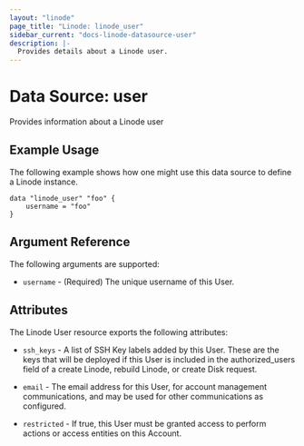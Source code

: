 ```yaml
---
layout: "linode"
page_title: "Linode: linode_user"
sidebar_current: "docs-linode-datasource-user"
description: |-
  Provides details about a Linode user.
---
```


# Data Source: user

Provides information about a Linode user

## Example Usage

The following example shows how one might use this data source to define a Linode instance.

```hcl
data "linode_user" "foo" {
    username = "foo"
}
```

## Argument Reference

The following arguments are supported:

* `username` - (Required) The unique username of this User.

## Attributes

The Linode User resource exports the following attributes:

* `ssh_keys` - A list of SSH Key labels added by this User. These are the keys that will be deployed if this User is included in the authorized_users field of a create Linode, rebuild Linode, or create Disk request.

* `email` - The email address for this User, for account management communications, and may be used for other communications as configured.

* `restricted` - If true, this User must be granted access to perform actions or access entities on this Account.